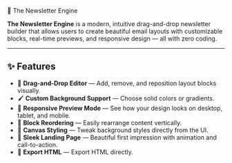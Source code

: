 📰 The Newsletter Engine

**The Newsletter Engine** is a modern, intuitive drag-and-drop newsletter builder that allows users to create beautiful email layouts with customizable blocks, real-time previews, and responsive design — all with zero coding.

---

## ✨ Features

- 🎨 **Drag-and-Drop Editor** — Add, remove, and reposition layout blocks visually.
- 🖌️ **Custom Background Support** — Choose solid colors or gradients.
- 📱 **Responsive Preview Mode** — See how your design looks on desktop, tablet, and mobile.
- 🔁 **Block Reordering** — Easily rearrange content vertically.
- 🌈 **Canvas Styling** — Tweak background styles directly from the UI.
- 🚀 **Sleek Landing Page** — Beautiful first impression with animation and call-to-action.
- 💾 **Export HTML** — Export HTML directly.
